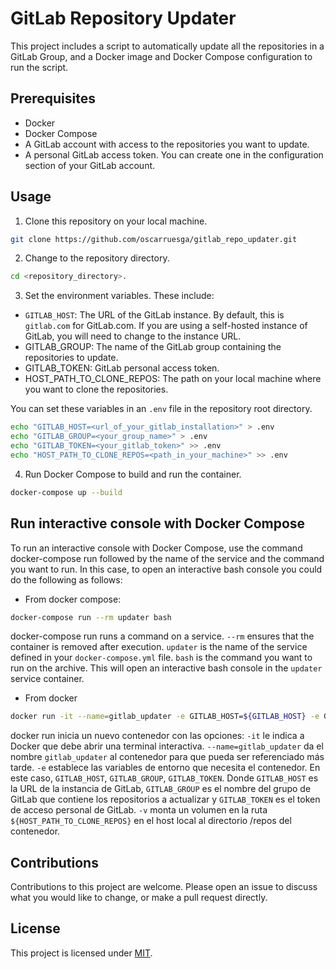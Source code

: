 # GitLab Repository Updater

This project includes a script to automatically update all the repositories in a GitLab Group, and a Docker image and Docker Compose configuration to run the script.

## Prerequisites

- Docker
- Docker Compose
- A GitLab account with access to the repositories you want to update.
- A personal GitLab access token. You can create one in the configuration section of your GitLab account.

## Usage

1. Clone this repository on your local machine.

```bash
git clone https://github.com/oscarruesga/gitlab_repo_updater.git
```

2. Change to the repository directory.

```bash
cd <repository_directory>.
```

3. Set the environment variables. These include:

- `GITLAB_HOST`: The URL of the GitLab instance. By default, this is `gitlab.com` for GitLab.com. If you are using a self-hosted instance of GitLab, you will need to change to the instance URL.
- GITLAB_GROUP: The name of the GitLab group containing the repositories to update.
- GITLAB_TOKEN: GitLab personal access token.
- HOST_PATH_TO_CLONE_REPOS: The path on your local machine where you want to clone the repositories.

You can set these variables in an `.env` file in the repository root directory.

```bash
echo "GITLAB_HOST=<url_of_your_gitlab_installation>" > .env
echo "GITLAB_GROUP=<your_group_name>" > .env
echo "GITLAB_TOKEN=<your_gitlab_token>" >> .env
echo "HOST_PATH_TO_CLONE_REPOS=<path_in_your_machine>" >> .env
```

4. Run Docker Compose to build and run the container.

```bash
docker-compose up --build
```

## Run interactive console with Docker Compose

To run an interactive console with Docker Compose, use the command docker-compose run followed by the name of the service and the command you want to run. In this case, to open an interactive bash console you could do the following as follows:

- From docker compose:

```bash
docker-compose run --rm updater bash
```

docker-compose run runs a command on a service.
`--rm` ensures that the container is removed after execution.
`updater` is the name of the service defined in your `docker-compose.yml` file.
`bash` is the command you want to run on the archive.
This will open an interactive bash console in the `updater` service container.

- From docker

```bash
docker run -it --name=gitlab_updater -e GITLAB_HOST=${GITLAB_HOST} -e GITLAB_GROUP=${GITLAB_GROUP} -e GITLAB_TOKEN=${GITLAB_TOKEN} -v ${HOST_PATH_TO_CLONE_REPOS}:/repos oscarruesga/gitlab_repo_updater bash
```
docker run inicia un nuevo contenedor con las opciones:
`-it` le indica a Docker que debe abrir una terminal interactiva.
`--name=gitlab_updater` da el nombre `gitlab_updater` al contenedor para que pueda ser referenciado más tarde.
`-e` establece las variables de entorno que necesita el contenedor. En este caso, `GITLAB_HOST`, `GITLAB_GROUP`, `GITLAB_TOKEN`. Donde `GITLAB_HOST` es la URL de la instancia de GitLab, `GITLAB_GROUP` es el nombre del grupo de GitLab que contiene los repositorios a actualizar y `GITLAB_TOKEN` es el token de acceso personal de GitLab.
`-v` monta un volumen en la ruta `${HOST_PATH_TO_CLONE_REPOS}` en el host local al directorio /repos del contenedor. 

## Contributions

Contributions to this project are welcome. Please open an issue to discuss what you would like to change, or make a pull request directly.

## License

This project is licensed under [MIT](https://choosealicense.com/licenses/mit/).
